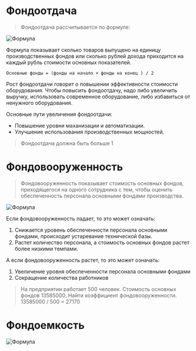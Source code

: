 # Фондоотдача

> Фондоотдача рассчитывается по формуле:

![Формула](https://i.ibb.co/W6pk2yb/image.png "Формула Фондоотдачи")

Формула показывает сколько товаров выпущено на единицу производственных фондов или сколько рублей дохода приходится на каждый рубль стоимости основных показателей.

```
Основные фонды = (фонды на начало + фонды на конец ) / 2
```

Рост фондоотдачи говорит о повышении эффективности стоимости оборудования. Чтобы повысить фондоотдачу, надо либо увеличить выручку, использовать современное оборудование, либо избавиться от ненужного оборудования. 

Основные пути увеличения фондоотдачи:
* Повышение уровни маханизации и автоматизации. 
* Улучшение использования производственных мощностей.

> Фондоотдача должна быть больше 1

# Фондовооруженность

> Фондовооруженность показывает стоимость основных фондов, приходящегося на одного сотрудника с тем, чтобы оценить обеспеченность персонала основными фондами производства.

![Формула](https://i.ibb.co/7Nhtm2t/image.png "Формула Фондовооруженности")

Если фондовооруженность падает, то это может означать:
1. Снижается уровень обеспеченности персонала основными фондами, происходит устаревание технической базы.
2. Растет количество персонала, а стоимость основных фондов растет более низкими темпами.

А если фондовооруженность растет, то это может означать:
1. Увеличение уровня обеспеченности персонала основными фондами
2. Сокращение количества работников

> На предприятии работает 500 человек. Стоимость основных фондов 13585000. Найти коэффициент фондовооруженности.
> 13585000 / 500 = 27170

# Фондоемкость

![Формула](https://i.ibb.co/RNDf7HY/image.png "Формула Фондоемкости")
